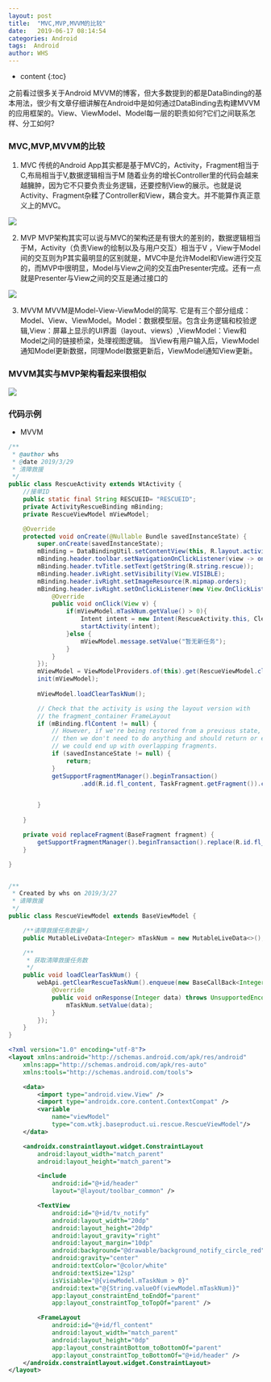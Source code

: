```yaml
---
layout: post
title:  "MVC,MVP,MVVM的比较"
date:   2019-06-17 08:14:54
categories: Android
tags:  Android
author: WHS
---
```


* content
{:toc}

之前看过很多关于Android MVVM的博客，但大多数提到的都是DataBinding的基本用法，很少有文章仔细讲解在Android中是如何通过DataBinding去构建MVVM的应用框架的。View、ViewModel、Model每一层的职责如何?它们之间联系怎样、分工如何?





### MVC,MVP,MVVM的比较
1. MVC
传统的Android App其实都是基于MVC的，Activity，Fragment相当于C,布局相当于V,数据逻辑相当于M
随着业务的增长Controller里的代码会越来越臃肿，因为它不只要负责业务逻辑，还要控制View的展示。也就是说Activity、Fragment杂糅了Controller和View，耦合变大。并不能算作真正意义上的MVC。

![](http://www.jcodecraeer.com/uploads/20160414/1460565635729862.png)

2. MVP
MVP架构其实可以说与MVC的架构还是有很大的差别的，数据逻辑相当于M，Activity（负责View的绘制以及与用户交互）相当于V ，View于Model间的交互则为P其实最明显的区别就是，MVC中是允许Model和View进行交互的，而MVP中很明显，Model与View之间的交互由Presenter完成。还有一点就是Presenter与View之间的交互是通过接口的

![](http://www.jcodecraeer.com/uploads/20160414/1460565637114968.png)

3. MVVM
MVVM是Model-View-ViewModel的简写. 它是有三个部分组成：Model、View、ViewModel。Model：数据模型层。包含业务逻辑和校验逻辑,View：屏幕上显示的UI界面（layout、views）,ViewModel：View和Model之间的链接桥梁，处理视图逻辑。
当View有用户输入后，ViewModel通知Model更新数据，同理Model数据更新后，ViewModel通知View更新。


### MVVM其实与MVP架构看起来很相似
![](https://upload-images.jianshu.io/upload_images/1605450-40b99f4f565fe170.png?imageMogr2/auto-orient/)

### 代码示例

* MVVM
```java
/**
 * @author whs
 * @date 2019/3/29
 * 清障救援
 */
public class RescueActivity extends WtActivity {
    //接单ID
    public static final String RESCUEID= "RESCUEID";
    private ActivityRescueBinding mBinding;
    private RescueViewModel mViewModel;

    @Override
    protected void onCreate(@Nullable Bundle savedInstanceState) {
        super.onCreate(savedInstanceState);
        mBinding = DataBindingUtil.setContentView(this, R.layout.activity_rescue);
        mBinding.header.toolbar.setNavigationOnClickListener(view -> onBackPressed());
        mBinding.header.tvTitle.setText(getString(R.string.rescue));
        mBinding.header.ivRight.setVisibility(View.VISIBLE);
        mBinding.header.ivRight.setImageResource(R.mipmap.orders);
        mBinding.header.ivRight.setOnClickListener(new View.OnClickListener() {
            @Override
            public void onClick(View v) {
                if(mViewModel.mTaskNum.getValue() > 0){
                    Intent intent = new Intent(RescueActivity.this, ClearingActivity.class);
                    startActivity(intent);
                }else {
                    mViewModel.message.setValue("暂无新任务");
                }
            }
        });
        mViewModel = ViewModelProviders.of(this).get(RescueViewModel.class);
        init(mViewModel);
        
        mViewModel.loadClearTaskNum();

        // Check that the activity is using the layout version with
        // the fragment_container FrameLayout
        if (mBinding.flContent != null) {
            // However, if we're being restored from a previous state,
            // then we don't need to do anything and should return or else
            // we could end up with overlapping fragments.
            if (savedInstanceState != null) {
                return;
            }
            getSupportFragmentManager().beginTransaction()
                    .add(R.id.fl_content, TaskFragment.getFragment()).commit();


        }
        
    }

    private void replaceFragment(BaseFragment fragment) {
        getSupportFragmentManager().beginTransaction().replace(R.id.fl_content, fragment).commit();
    }

}


/**
 * Created by whs on 2019/3/27
 * 请障救援
 */
public class RescueViewModel extends BaseViewModel {

    /**请障救援任务数量*/
    public MutableLiveData<Integer> mTaskNum = new MutableLiveData<>();

    /**
     * 获取清障救援任务数
     */
    public void loadClearTaskNum() {
        webApi.getClearRescueTaskNum().enqueue(new BaseCallBack<Integer>("救援任务",this) {
            @Override
            public void onResponse(Integer data) throws UnsupportedEncodingException {
                mTaskNum.setValue(data);
            }
        });
    }
}

```

```xml
<?xml version="1.0" encoding="utf-8"?>
<layout xmlns:android="http://schemas.android.com/apk/res/android"
    xmlns:app="http://schemas.android.com/apk/res-auto"
    xmlns:tools="http://schemas.android.com/tools">

    <data>
        <import type="android.view.View" />
        <import type="androidx.core.content.ContextCompat" />
        <variable
            name="viewModel"
            type="com.wtkj.baseproduct.ui.rescue.RescueViewModel"/>
    </data>

    <androidx.constraintlayout.widget.ConstraintLayout
        android:layout_width="match_parent"
        android:layout_height="match_parent">

        <include
            android:id="@+id/header"
            layout="@layout/toolbar_common" />

        <TextView
            android:id="@+id/tv_notify"
            android:layout_width="20dp"
            android:layout_height="20dp"
            android:layout_gravity="right"
            android:layout_margin="10dp"
            android:background="@drawable/background_notify_circle_red"
            android:gravity="center"
            android:textColor="@color/white"
            android:textSize="12sp"
            isVisiable="@{viewModel.mTaskNum > 0}"
            android:text="@{String.valueOf(viewModel.mTaskNum)}"
            app:layout_constraintEnd_toEndOf="parent"
            app:layout_constraintTop_toTopOf="parent" />

        <FrameLayout
            android:id="@+id/fl_content"
            android:layout_width="match_parent"
            android:layout_height="0dp"
            app:layout_constraintBottom_toBottomOf="parent"
            app:layout_constraintTop_toBottomOf="@+id/header" />
    </androidx.constraintlayout.widget.ConstraintLayout>
</layout>
```


